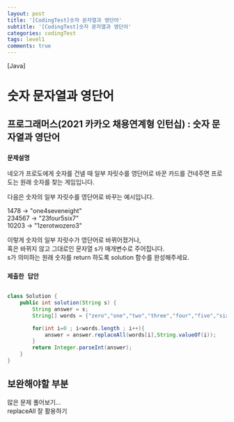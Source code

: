 ```yaml
---
layout: post
title: '[CodingTest]숫자 문자열과 영단어'
subtitle: '[CodingTest]숫자 문자열과 영단어'
categories: codingTest
tags: level1
comments: true
---
```


[Java]
# 숫자 문자열과 영단어 
## 프로그래머스(2021 카카오 채용연계형 인턴십) : 숫자 문자열과 영단어 
### `문제설명`

네오가 프로도에게 숫자를 건넬 때 일부 자릿수를 영단어로 바꾼 카드를 건네주면 프로도는 원래 숫자를 찾는 게임입니다.

다음은 숫자의 일부 자릿수를 영단어로 바꾸는 예시입니다.

1478 → "one4seveneight"  
234567 → "23four5six7"  
10203 → "1zerotwozero3"  

이렇게 숫자의 일부 자릿수가 영단어로 바뀌어졌거나,  
혹은 바뀌지 않고 그대로인 문자열 s가 매개변수로 주어집니다.  
s가 의미하는 원래 숫자를 return 하도록 solution 함수를 완성해주세요.


### `제출한 답안`
```java

class Solution {
    public int solution(String s) {
        String answer = s;
        String[] words = {"zero","one","two","three","four","five","six","seven","eight","nine"};

        for(int i=0 ; i<words.length ; i++){
            answer = answer.replaceAll(words[i],String.valueOf(i));
        }
        return Integer.parseInt(answer);
    }
}
```


## 보완해야할 부분

많은 문제 풀어보기...  
replaceAll 잘 활용하기
